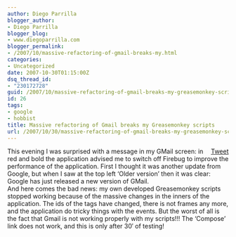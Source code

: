 ```yaml
---
author: Diego Parrilla
blogger_author:
- Diego Parrilla
blogger_blog:
- www.diegoparrilla.com
blogger_permalink:
- /2007/10/massive-refactoring-of-gmail-breaks-my.html
categories:
- Uncategorized
date: 2007-10-30T01:15:00Z
dsq_thread_id:
- "230172728"
guid: /2007/10/massive-refactoring-of-gmail-breaks-my-greasemonkey-scripts/
id: 26
tags:
- google
- hobbist
title: Massive refactoring of Gmail breaks my Greasemonkey scripts
url: /2007/10/30/massive-refactoring-of-gmail-breaks-my-greasemonkey-scripts/
---
```


<div style="float: right; margin-left: 10px;">
  <a href="https://twitter.com/share" class="twitter-share-button" data-via="nubeblog" data-hashtags="google,hobbist" data-count="vertical" data-url="/2007/10/30/massive-refactoring-of-gmail-breaks-my-greasemonkey-scripts/">Tweet</a>
</div>

This evening I was surprised with a message in my GMail screen: in red and bold the application advised me to switch off Firebug to improve the performance of the application. First I thought it was another update from Google, but when I saw at the top left &#8216;Older version&#8217; then it was clear: Google has just released a new version of GMail.  
And here comes the bad news: my own developed Greasemonkey scripts stopped working because of the massive changes in the inners of the application. The ids of the tags have changed, there is not frames any more, and the application do tricky things with the events. But the worst of all is the fact that Gmail is not working properly with my scripts!!! The &#8216;Compose&#8217; link does not work, and this is only after 30&#8242; of testing!

